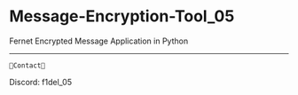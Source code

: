 # Message-Encryption-Tool_05
Fernet Encrypted Message Application in Python

-------------------------------------------------------------

               
    🥇Contact🥇 
Discord: f1del_05
